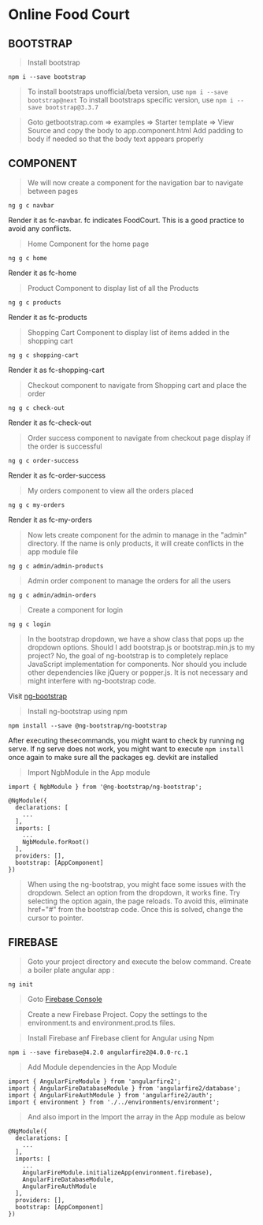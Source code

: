 # Online Food Court

## BOOTSTRAP

> Install bootstrap
```
npm i --save bootstrap
```

> To install bootstraps unofficial/beta version, use `npm i --save bootstrap@next`
> To install bootstraps specific version, use `npm i --save bootstrap@3.3.7`


> Goto getbootstrap.com => examples => Starter template => View Source and copy the body to app.component.html
Add padding to body if needed so that the body text appears properly


## COMPONENT

> We will now create a component for the navigation bar to navigate between pages
```
ng g c navbar
```
Render it as fc-navbar. fc indicates FoodCourt. This is a good practice to avoid any conflicts.


> Home Component for the home page
```
ng g c home
```
Render it as fc-home

> Product Component to display list of all the Products
```
ng g c products
```
Render it as fc-products

> Shopping Cart Component to display list of items added in the shopping cart
```
ng g c shopping-cart
```
Render it as fc-shopping-cart

> Checkout component to navigate from Shopping cart and place the order
```
ng g c check-out
```
Render it as fc-check-out

> Order success component to navigate from checkout page display if the order is successful
```
ng g c order-success
```
Render it as fc-order-success

> My orders component to view all the orders placed
```
ng g c my-orders
```
Render it as fc-my-orders

> Now lets create component for the admin to manage in the "admin" directory. If the name is only products, it will create conflicts in the app module file
```
ng g c admin/admin-products
```

> Admin order component to manage the orders for all the users
```
ng g c admin/admin-orders
```

> Create a component for login
```
ng g c login
```

> In the bootstrap dropdown, we have a show class that pops up the dropdown options.
> Should I add bootstrap.js or bootstrap.min.js to my project?
No, the goal of ng-bootstrap is to completely replace JavaScript implementation for components. Nor should you include other dependencies like jQuery or popper.js. It is not necessary and might interfere with ng-bootstrap code.

Visit [ng-bootstrap](https://ng-bootstrap.github.io/#/getting-started)
> Install ng-bootstrap using npm
```
npm install --save @ng-bootstrap/ng-bootstrap
```
After executing thesecommands, you might want to check by running ng serve.
If ng serve does not work, you might want to execute `npm install` once again to make sure all the packages eg. devkit are installed

> Import NgbModule in the App module
```
import { NgbModule } from '@ng-bootstrap/ng-bootstrap';

@NgModule({
  declarations: [
    ...
  ],
  imports: [
    ...
    NgbModule.forRoot()
  ],
  providers: [],
  bootstrap: [AppComponent]
})
```

> When using the ng-bootstrap, you might face some issues with the dropdown.
Select an option from the dropdown, it works fine. Try selecting the option again, the page reloads.
To avoid this, eliminate href="#" from the bootstrap code. Once this is solved, change the cursor to pointer.

## FIREBASE

> Goto your project directory and execute the below command. Create a boiler plate angular app :
```
ng init
```


> Goto [Firebase Console](https://github.com/angular/angular-cli)

> Create a new Firebase Project.
Copy the settings to the environment.ts and environment.prod.ts files.


> Install Firebase anf Firebase client for Angular using Npm
```
npm i --save firebase@4.2.0 angularfire2@4.0.0-rc.1
```


> Add Module dependencies in the App Module

```
import { AngularFireModule } from 'angularfire2';
import { AngularFireDatabaseModule } from 'angularfire2/database';
import { AngularFireAuthModule } from 'angularfire2/auth';
import { environment } from './../environments/environment';
```


> And also import in the Import the array in the App module as below

```
@NgModule({
  declarations: [
    ...
  ],
  imports: [
    ...
    AngularFireModule.initializeApp(environment.firebase),
    AngularFireDatabaseModule,
    AngularFireAuthModule
  ],
  providers: [],
  bootstrap: [AppComponent]
})
```
